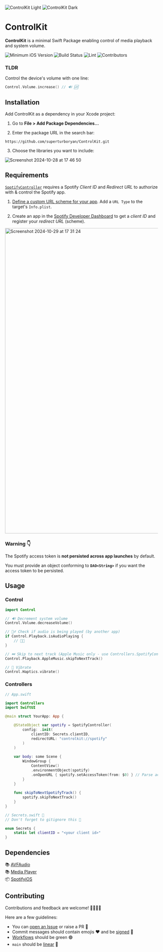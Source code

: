 ![ControlKit Light](https://github.com/user-attachments/assets/11ad00d7-a200-46bc-bc99-4b214131dfe7#gh-light-mode-only)
![ControlKit Dark](https://github.com/user-attachments/assets/b0d1fa79-4b56-4fd1-bb5b-4a25c9e3254c#gh-dark-mode-only)

# ControlKit

**ControlKit** is a minimal Swift Package enabling control of media playback and system volume.  

![Minimum iOS Version](https://img.shields.io/badge/%F0%9F%93%B1%20iOS-15%2B-blue.svg) ![Build Status](https://github.com/superturboryan/ControlKit/workflows/%F0%9F%A7%A9%20Build%20Package/badge.svg) ![Lint](https://github.com/superturboryan/ControlKit/workflows/%F0%9F%A7%B9%20Lint/badge.svg) ![Contributors](https://img.shields.io/github/contributors/superturboryan/ci-playground)

### TLDR 

Control the device's volume with one line:  

```swift
Control.Volume.increase() // 🔊 🆙
```

## Installation

Add ControlKit as a dependency in your Xcode project:

1. Go to **File > Add Package Dependencies…**  

2. Enter the package URL in the search bar:  

```
https://github.com/superturboryan/ControlKit.git
```  

3. Choose the libraries you want to include:  
  
![Screenshot 2024-10-28 at 17 46 50](https://github.com/user-attachments/assets/48e0a678-fd75-4056-9754-867a11b87d67)

## Requirements

[`SpotifyController`](Sources/Controllers/SpotifyController.swift) requires a Spotify _Client ID_ 
and _Redirect URL_ to authorize with & control the Spotify app.  

1. [Define a custom URL scheme for your app](https://developer.apple.com/documentation/xcode/defining-a-custom-url-scheme-for-your-app). 
Add a `URL Type` to the target's `Info.plist`.

2. Create an app in the [Spotify Developer Dashboard](https://developer.spotify.com/dashboard) 
to get a _client ID_ and register your _redirect URL_ (scheme).

<img width="1007" alt="Screenshot 2024-10-29 at 17 31 24" src="https://github.com/user-attachments/assets/895c8092-4a9d-4526-9f85-5da7b868fbc1">

### Warning 👇

The Spotify access token is **not persisted across app launches** by default. 

You must provide an object conforming to **`DAO<String>`** if you want the access token to be persisted.

## Usage

### Control

```swift
import Control

// 🔊 Decrement system volume
Control.Volume.decreaseVolume()

// 🕵️‍♂️ Check if audio is being played (by another app)
if Control.Playback.isAudioPlaying { 
    // 💃🕺 
}

// ⏭️ Skip to next track (Apple Music only - use Controllers.SpotifyController for Spotify 💚)
Control.Playback.AppleMusic.skipToNextTrack()

// 🫨 Vibrate
Control.Haptics.vibrate()
```

### Controllers

```swift
// App.swift

import Controllers
import SwiftUI

@main struct YourApp: App {

    @StateObject var spotify = SpotifyController(
        config: .init(
            clientID: Secrets.clientID,
            redirectURL: "controlkit://spotify"
        )
    )
    
    var body: some Scene {
        WindowGroup {
            ContentView()
            .environmentObject(spotify)
            .onOpenURL { spotify.setAccessToken(from: $0) } // Parse access token from URL
        }
    }
    
    func skipToNextSpotifyTrack() {
        spotify.skipToNextTrack()
    }
}

// Secrets.swift 🔐
// Don't forget to gitignore this 🙈

enum Secrets {
    static let clientID = "<your client id>"
}
```

## Dependencies

📚 [AVFAudio](https://developer.apple.com/documentation/avfaudio)  
📚 [Media Player](https://developer.apple.com/documentation/mediaplayer/)    
📦 [SpotifyiOS](https://github.com/spotify/ios-sdk)  

## Contributing

Contributions and feedback are welcome! 🧑‍💻👩‍💻  

Here are a few guidelines:

- You can [open an Issue](https://github.com/superturboryan/ControlKit/issues/new) or raise a PR 🤝
- Commit messages should contain emojis ❤️ and be [signed](https://docs.github.com/en/authentication/managing-commit-signature-verification/signing-commits) 🔏
- [Workflows](https://github.com/superturboryan/ControlKit/actions) should be green 🟢
- `main` should be [linear](https://stackoverflow.com/questions/20348629/what-are-the-advantages-of-keeping-linear-history-in-git) 🎋 
